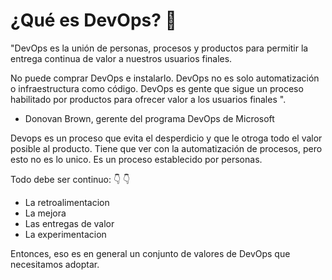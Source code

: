 # ¿Qué es DevOps? :dolls:

"DevOps es la unión de personas, procesos y productos para permitir la entrega continua de valor a nuestros usuarios finales.

No puede comprar DevOps e instalarlo. DevOps no es solo automatización o infraestructura como código. DevOps es gente que sigue un proceso habilitado por productos para ofrecer valor a los usuarios finales ".

- Donovan Brown, gerente del programa DevOps de Microsoft

Devops es un proceso que evita el desperdicio y que le otroga todo el valor posible al producto.
Tiene que ver con la automatización de procesos, pero esto no es lo unico. Es un proceso establecido por personas.


Todo debe ser continuo: :point_down: :point_down:

- La retroalimentacion
- La mejora
- Las entregas de valor
- La experimentacion


Entonces, eso es en general un conjunto de valores de DevOps que necesitamos adoptar.
